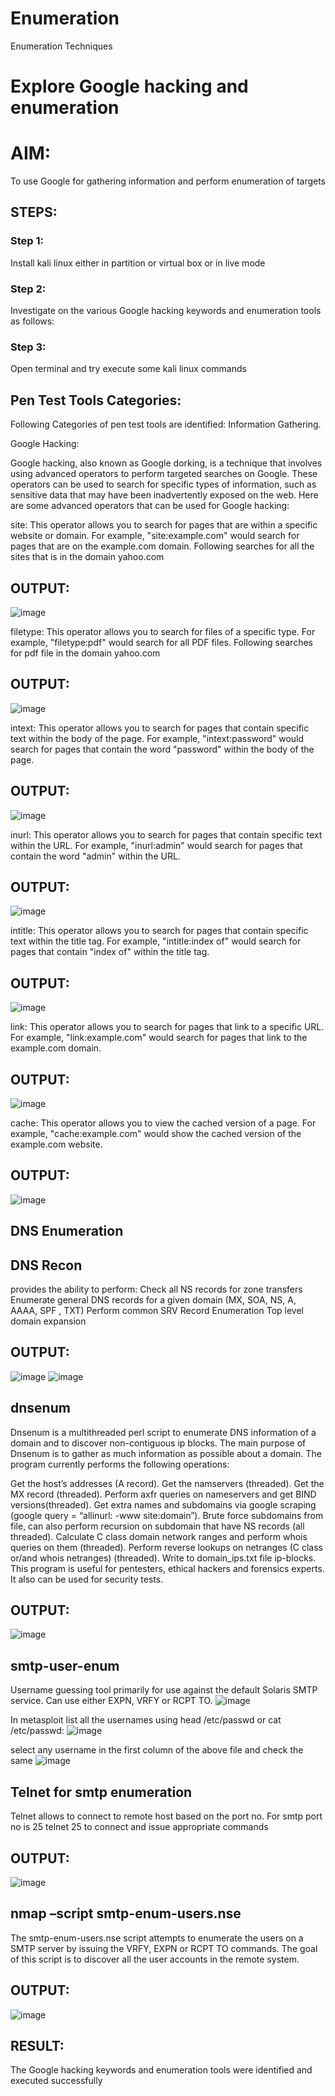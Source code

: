 # Enumeration
Enumeration Techniques

# Explore Google hacking and enumeration 

# AIM:

To use Google for gathering information and perform enumeration of targets

## STEPS:

### Step 1:

Install kali linux either in partition or virtual box or in live mode

### Step 2:

Investigate on the various Google hacking keywords and enumeration tools as follows:


### Step 3:
Open terminal and try execute some kali linux commands

## Pen Test Tools Categories:  

Following Categories of pen test tools are identified:
Information Gathering.

Google Hacking:

Google hacking, also known as Google dorking, is a technique that involves using advanced operators to perform targeted searches on Google. These operators can be used to search for specific types of information, such as sensitive data that may have been inadvertently exposed on the web. Here are some advanced operators that can be used for Google hacking:

site: This operator allows you to search for pages that are within a specific website or domain. For example, "site:example.com" would search for pages that are on the example.com domain.
Following searches for all the sites that is in the domain yahoo.com

## OUTPUT:
![image](https://github.com/sakthipriyadhanusu/Enumeration/assets/119393194/57032966-caf0-4dca-b331-f256459dae8e)

filetype: This operator allows you to search for files of a specific type. For example, "filetype:pdf" would search for all PDF files.
Following searches for pdf file in the domain yahoo.com

## OUTPUT:
![image](https://github.com/sakthipriyadhanusu/Enumeration/assets/119393194/7cb5e6e5-81eb-4186-bb35-d6828654cf75)

intext: This operator allows you to search for pages that contain specific text within the body of the page. For example, "intext:password" would search for pages that contain the word "password" within the body of the page.

## OUTPUT:
![image](https://github.com/sakthipriyadhanusu/Enumeration/assets/119393194/07029149-0261-432a-b2cd-4159f23f3370)

inurl: This operator allows you to search for pages that contain specific text within the URL. For example, "inurl:admin" would search for pages that contain the word "admin" within the URL.

## OUTPUT:
![image](https://github.com/sakthipriyadhanusu/Enumeration/assets/119393194/4cb314a3-6dcc-4816-957a-4d1faf59a356)

intitle: This operator allows you to search for pages that contain specific text within the title tag. For example, "intitle:index of" would search for pages that contain "index of" within the title tag.

## OUTPUT:
![image](https://github.com/sakthipriyadhanusu/Enumeration/assets/119393194/23fc30af-b4a5-4e47-abb9-39dad6bc8c15)

link: This operator allows you to search for pages that link to a specific URL. For example, "link:example.com" would search for pages that link to the example.com domain.

## OUTPUT:
![image](https://github.com/sakthipriyadhanusu/Enumeration/assets/119393194/9e9c264c-6738-4102-b7c2-28e5f4f29c2c)

cache: This operator allows you to view the cached version of a page. For example, "cache:example.com" would show the cached version of the example.com website.

## OUTPUT:
![image](https://github.com/sakthipriyadhanusu/Enumeration/assets/119393194/b13446a4-16cd-4222-84c5-fd16e65fc3e2)

## DNS Enumeration
## DNS Recon
provides the ability to perform:
Check all NS records for zone transfers
Enumerate general DNS records for a given domain (MX, SOA, NS, A, AAAA, SPF , TXT)
Perform common SRV Record Enumeration
Top level domain expansion
## OUTPUT:
![image](https://github.com/sakthipriyadhanusu/Enumeration/assets/119393194/d002eeff-e67b-47dc-847e-db14592ec091)
![image](https://github.com/sakthipriyadhanusu/Enumeration/assets/119393194/ae419ee4-7429-4408-a47e-377b73b86480)

## dnsenum
Dnsenum is a multithreaded perl script to enumerate DNS information of a domain and to discover non-contiguous ip blocks. The main purpose of Dnsenum is to gather as much information as possible about a domain. The program currently performs the following operations:

Get the host’s addresses (A record).
Get the namservers (threaded).
Get the MX record (threaded).
Perform axfr queries on nameservers and get BIND versions(threaded).
Get extra names and subdomains via google scraping (google query = “allinurl: -www site:domain”).
Brute force subdomains from file, can also perform recursion on subdomain that have NS records (all threaded).
Calculate C class domain network ranges and perform whois queries on them (threaded).
Perform reverse lookups on netranges (C class or/and whois netranges) (threaded).
Write to domain_ips.txt file ip-blocks.
This program is useful for pentesters, ethical hackers and forensics experts. It also can be used for security tests.

## OUTPUT:
![image](https://github.com/sakthipriyadhanusu/Enumeration/assets/119393194/63427c4a-3040-4ff0-a1c7-f565352c1c2d)

## smtp-user-enum
Username guessing tool primarily for use against the default Solaris SMTP service. Can use either EXPN, VRFY or RCPT TO.
![image](https://github.com/sakthipriyadhanusu/Enumeration/assets/119393194/e505b1d7-3d68-4c31-ba89-ce772d49a656)

In metasploit list all the usernames using head /etc/passwd or cat /etc/passwd:
![image](https://github.com/sakthipriyadhanusu/Enumeration/assets/119393194/924c817a-1e64-49d2-a1d8-59558abf0d00)

select any username in the first column of the above file and check the same
![image](https://github.com/sakthipriyadhanusu/Enumeration/assets/119393194/ddeb08e9-a9d6-4285-897a-7799950e9f18)

## Telnet for smtp enumeration
Telnet allows to connect to remote host based on the port no. For smtp port no is 25
telnet <host address> 25 to connect
and issue appropriate commands

## OUTPUT:
![image](https://github.com/sakthipriyadhanusu/Enumeration/assets/119393194/0d7257dc-2815-44a6-8a24-e0fdd34978ee)

## nmap –script smtp-enum-users.nse <hostname>
The smtp-enum-users.nse script attempts to enumerate the users on a SMTP server by issuing the VRFY, EXPN or RCPT TO commands. The goal of this script is to discover all the user accounts in the remote system.

## OUTPUT:
![image](https://github.com/sakthipriyadhanusu/Enumeration/assets/119393194/5d379724-5e43-4ef7-b6a7-28adf299a557)


## RESULT:
The Google hacking keywords and enumeration tools were identified and executed successfully

